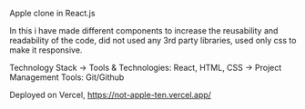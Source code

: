 Apple clone in React.js

In this i have made different components to increase the reusability and readability of the code, did not used any 3rd party libraries, used only css to make it responsive.

Technology Stack
-> Tools & Technologies: React, HTML, CSS
-> Project Management Tools: Git/Github

Deployed on Vercel, https://not-apple-ten.vercel.app/
